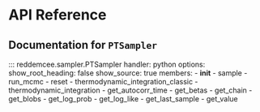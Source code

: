 # API Reference

## Documentation for `PTSampler`

::: reddemcee.sampler.PTSampler
    handler: python
    options:
        show_root_heading: false
        show_source: true
        members:
            - __init__
            - sample
            - run_mcmc
            - reset
            - thermodynamic_integration_classic
            - thermodynamic_integration
            - get_autocorr_time
            - get_betas
            - get_chain
            - get_blobs
            - get_log_prob
            - get_log_like
            - get_last_sample
            - get_value